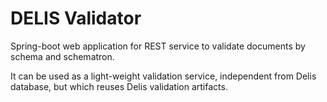 # DELIS Validator

Spring-boot web application for REST service to validate documents by schema and schematron.

It can be used as a light-weight validation service, independent from Delis database, but which reuses Delis validation artifacts.